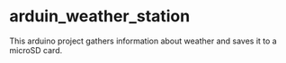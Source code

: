 # arduin_weather_station
This arduino project gathers information about weather and saves it to a microSD card.
